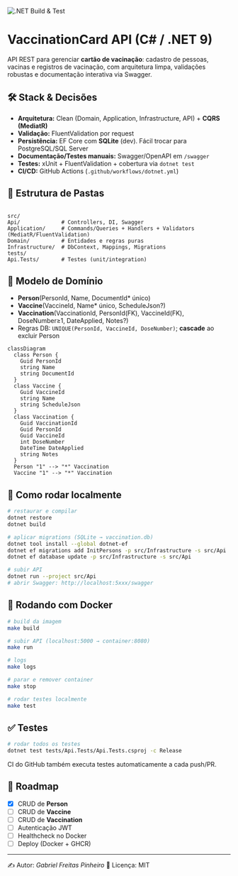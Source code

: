 ![.NET Build & Test](https://github.com/<seu-usuario>/<seu-repo>/actions/workflows/dotnet.yml/badge.svg)

# VaccinationCard API (C# / .NET 9)

API REST para gerenciar **cartão de vacinação**: cadastro de pessoas, vacinas e registros de vacinação, com arquitetura limpa, validações robustas e documentação interativa via Swagger.

## 🛠️ Stack & Decisões
- **Arquitetura:** Clean (Domain, Application, Infrastructure, API) + **CQRS (MediatR)**
- **Validação:** FluentValidation por request
- **Persistência:** EF Core com **SQLite** (dev). Fácil trocar para PostgreSQL/SQL Server
- **Documentação/Testes manuais:** Swagger/OpenAPI em `/swagger`
- **Testes:** xUnit + FluentValidation + cobertura via `dotnet test`
- **CI/CD:** GitHub Actions (`.github/workflows/dotnet.yml`)

## 📂 Estrutura de Pastas
```

src/
Api/             # Controllers, DI, Swagger
Application/     # Commands/Queries + Handlers + Validators (MediatR/FluentValidation)
Domain/          # Entidades e regras puras
Infrastructure/  # DbContext, Mappings, Migrations
tests/
Api.Tests/       # Testes (unit/integration)

````

## 🧩 Modelo de Domínio
- **Person**(PersonId, Name, DocumentId* único)
- **Vaccine**(VaccineId, Name* único, ScheduleJson?)
- **Vaccination**(VaccinationId, PersonId(FK), VaccineId(FK), DoseNumber≥1, DateApplied, Notes?)
- Regras DB: `UNIQUE(PersonId, VaccineId, DoseNumber)`; **cascade** ao excluir Person

```mermaid
classDiagram
  class Person {
    Guid PersonId
    string Name
    string DocumentId
  }
  class Vaccine {
    Guid VaccineId
    string Name
    string ScheduleJson
  }
  class Vaccination {
    Guid VaccinationId
    Guid PersonId
    Guid VaccineId
    int DoseNumber
    DateTime DateApplied
    string Notes
  }
  Person "1" --> "*" Vaccination
  Vaccine "1" --> "*" Vaccination
````

## 🚀 Como rodar localmente

```bash
# restaurar e compilar
dotnet restore
dotnet build

# aplicar migrations (SQLite → vaccination.db)
dotnet tool install --global dotnet-ef
dotnet ef migrations add InitPersons -p src/Infrastructure -s src/Api
dotnet ef database update -p src/Infrastructure -s src/Api

# subir API
dotnet run --project src/Api
# abrir Swagger: http://localhost:5xxx/swagger
```

## 🐳 Rodando com Docker

```bash
# build da imagem
make build

# subir API (localhost:5000 → container:8080)
make run

# logs
make logs

# parar e remover container
make stop

# rodar testes localmente
make test
```

## ✅ Testes

```bash
# rodar todos os testes
dotnet test tests/Api.Tests/Api.Tests.csproj -c Release
```

CI do GitHub também executa testes automaticamente a cada push/PR.

## 📌 Roadmap

* [x] CRUD de **Person**
* [ ] CRUD de **Vaccine**
* [ ] CRUD de **Vaccination**
* [ ] Autenticação JWT
* [ ] Healthcheck no Docker
* [ ] Deploy (Docker + GHCR)

---

✍️ Autor: *Gabriel Freitas Pinheiro*
📄 Licença: MIT

